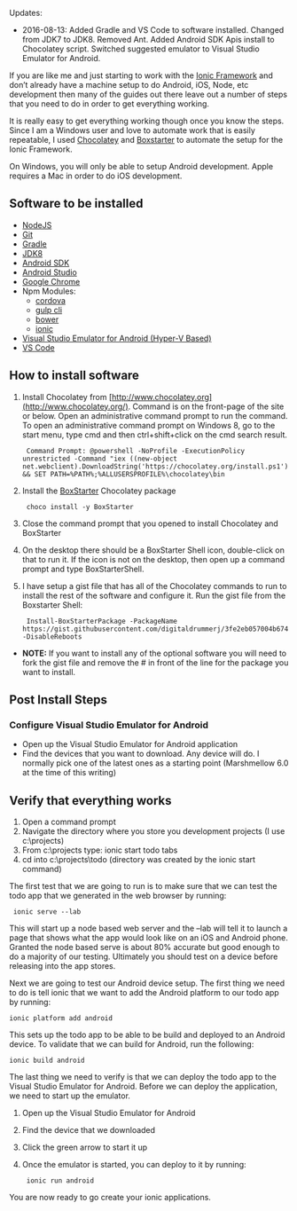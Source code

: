 Updates:

-   2016-08-13: Added Gradle and VS Code to software installed. Changed
    from JDK7 to JDK8. Removed Ant. Added Android SDK Apis install to
    Chocolatey script. Switched suggested emulator to Visual Studio
    Emulator for Android.

If you are like me and just starting to work with the [Ionic
Framework](http://www.ionicframework.com/) and don’t already have a
machine setup to do Android, iOS, Node, etc development then many of the
guides out there leave out a number of steps that you need to do in
order to get everything working.

It is really easy to get everything working though once you know the
steps. Since I am a Windows user and love to automate work that is
easily repeatable, I used [Chocolatey](http://www.chocolatey.org/) and
[Boxstarter](http://www.boxstarter.org/) to automate the setup for the
Ionic Framework.

On Windows, you will only be able to setup Android development. Apple
requires a Mac in order to do iOS development.

Software to be installed
------------------------

-   [NodeJS](https://chocolatey.org/packages/nodejs.install)
-   [Git](https://chocolatey.org/packages/git)
-   [Gradle](https://chocolatey.org/packages/gradle)
-   [JDK8](https://chocolatey.org/packages/jdk8)
-   [Android SDK](https://chocolatey.org/packages/android-sdk)
-   [Android Studio](https://chocolatey.org/packages/AndroidStudio)
-   [Google Chrome](https://chocolatey.org/packages/GoogleChrome)
-   Npm Modules:
    -   [cordova](https://www.npmjs.com/package/cordova)
    -   [gulp cli](https://www.npmjs.com/package/gulp-cli)
    -   [bower](https://www.npmjs.com/package/bower)
    -   [ionic](https://www.npmjs.com/package/ionic)
-   [Visual Studio Emulator for Android (Hyper-V
    Based)](https://www.visualstudio.com/en-us/features/msft-android-emulator-vs.aspx)
-   [VS Code](https://code.visualstudio.com/)

How to install software
-----------------------

1.  Install Chocolatey from
    [http://www.chocolatey.org](http://www.chocolatey.org/). Command is
    on the front-page of the site or below. Open an administrative
    command prompt to run the command. To open an administrative command
    prompt on Windows 8, go to the start menu, type cmd and then
    ctrl+shift+click on the cmd search result.

         Command Prompt: @powershell -NoProfile -ExecutionPolicy unrestricted -Command "iex ((new-object net.webclient).DownloadString('https://chocolatey.org/install.ps1'))" && SET PATH=%PATH%;%ALLUSERSPROFILE%\chocolatey\bin

2.  Install the [BoxStarter](http://boxstarter.org/) Chocolatey package

         choco install -y BoxStarter

3.  Close the command prompt that you opened to install Chocolatey and
    BoxStarter

4.  On the desktop there should be a BoxStarter Shell icon, double-click
    on that to run it. If the icon is not on the desktop, then open up a
    command prompt and type BoxStarterShell.

5.  I have setup a gist file that has all of the Chocolatey commands to
    run to install the rest of the software and configure it. Run the
    gist file from the Boxstarter Shell:

         Install-BoxStarterPackage -PackageName  https://gist.githubusercontent.com/digitaldrummerj/3fe2eb057004b6742b89/raw/3da48d349c313684077d7103547dfe79f7052617/IonicSetup  -DisableReboots

-   **NOTE:** If you want to install any of the optional software you
    will need to fork the gist file and remove the \# in front of the
    line for the package you want to install.

Post Install Steps
------------------

### Configure Visual Studio Emulator for Android

-   Open up the Visual Studio Emulator for Android application
-   Find the devices that you want to download. Any device will do. I
    normally pick one of the latest ones as a starting point
    (Marshmellow 6.0 at the time of this writing)

Verify that everything works
----------------------------

1.  Open a command prompt
2.  Navigate the directory where you store you development projects (I
    use c:\\projects)
3.  From c:\\projects type: ionic start todo tabs
4.  cd into c:\\projects\\todo (directory was created by the ionic start
    command)

The first test that we are going to run is to make sure that we can test
the todo app that we generated in the web browser by running:

     ionic serve --lab

This will start up a node based web server and the –lab will tell it to
launch a page that shows what the app would look like on an iOS and
Android phone. Granted the node based serve is about 80% accurate but
good enough to do a majority of our testing. Ultimately you should test
on a device before releasing into the app stores.

Next we are going to test our Android device setup. The first thing we
need to do is tell ionic that we want to add the Android platform to our
todo app by running:

    ionic platform add android

This sets up the todo app to be able to be build and deployed to an
Android device. To validate that we can build for Android, run the
following:

    ionic build android

The last thing we need to verify is that we can deploy the todo app to
the Visual Studio Emulator for Android. Before we can deploy the
application, we need to start up the emulator.

1.  Open up the Visual Studio Emulator for Android

2.  Find the device that we downloaded

3.  Click the green arrow to start it up

4.  Once the emulator is started, you can deploy to it by running:

         ionic run android

You are now ready to go create your ionic applications.


